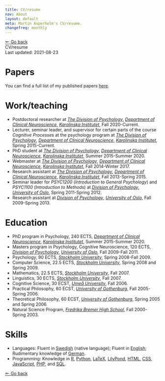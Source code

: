 ```yaml
---
title: CV/resume
nav: About
layout: default
meta: Martin Asperholm's CV/resume.
changefreq: monthly
---
```


<div class="article_back_top"><a href="/about/">&#8676; Go back</a></div>

<div class="article_start">
	<div class="article_title">CV/resume</div>
	<div class="article_last_updated">Last updated: 2021-08-23</div>
</div>


# Papers

You can find a full list of my published papers [here](/texts/).

# Work/teaching

* Postdoctoral researcher at [*The Division of Psychology*](https://ki.se/en/cns/the-division-of-psychology), [*Department of Clinical Neuroscience*](https://ki.se/en/cns/department-of-clinical-neuroscience), [*Karolinska Institutet*](https://ki.se/en), Fall 2020-Current.
* Lecturer, seminar leader, and supervisor for certain parts of the course *Cognitive Processes* at the psychology program at [*The Division of Psychology*](https://ki.se/en/cns/the-division-of-psychology), [*Department of Clinical Neuroscience*](https://ki.se/en/cns/department-of-clinical-neuroscience), [*Karolinska Institutet*](https://ki.se/en), Spring 2015-Current.
* PhD student at [*The Division of Psychology*](https://ki.se/en/cns/the-division-of-psychology), [*Department of Clinical Neuroscience*](https://ki.se/en/cns/department-of-clinical-neuroscience), [*Karolinska Institutet*](https://ki.se/en), Summer 2015-Summer 2020.
* Webmaster at [*The Division of Psychology*](https://ki.se/en/cns/the-division-of-psychology), [*Department of Clinical Neuroscience*](https://ki.se/en/cns/department-of-clinical-neuroscience), [*Karolinska Institutet*](https://ki.se/en), Fall 2014-Winter 2017.
* Research assistant at [*The Division of Psychology*](https://ki.se/en/cns/the-division-of-psychology), [*Department of Clinical Neuroscience*](https://ki.se/en/cns/department-of-clinical-neuroscience), [*Karolinska Institutet*](https://ki.se/en), Fall 2013-Spring 2015.
* Seminar leader for *PSYC1200* (*Introduction to General Psychology*) and *PSYC1100* (*Introduction to Methods*) at [*Division of Psychology*](https://www.sv.uio.no/psi/english/), [*University of Oslo*](https://www.uio.no/english/), Spring 2011-Spring 2012.
* Research assistant at [*Division of Psychology*](https://www.sv.uio.no/psi/english/), [*University of Oslo*](https://www.uio.no/english/), Fall 2009-Spring 2013.

# Education

* PhD program in Psychology, 240 ECTS, [*Department of Clinical Neuroscience*](https://ki.se/en/cns/department-of-clinical-neuroscience), [*Karolinska Institutet*](https://ki.se/en), Summer 2015-Summer 2020.
* Masters program in Psychology, Cognitive Neuroscience, 120 ECTS, [*Division of Psychology*](https://www.sv.uio.no/psi/english/), [*University of Oslo*](https://www.uio.no/english/), Fall 2009-Fall 2011.
* Psychology, 90 ECTS, [*Stockholm University*](https://www.su.se/english/), Spring 2008-Fall 2009.
* Computer Science, 22.5 ECTS, [*Stockholm University*](https://www.su.se/english/), Spring 2008 and Spring 2009.
* Mathematics, 22.5 ECTS, [*Stockholm University*](https://www.su.se/english/), Fall 2007.
* Linguistics, 30 ECTS, [*Stockholm University*](https://www.su.se/english/), Fall 2007.
* Cognitive Science, 30 ECST, [*Umeå University*](https://www.umu.se/en/), Fall 2006.
* Practical Philosophy, 60 ECST, [*University of Gothenburg*](https://www.gu.se/en), Fall 2005-Spring 2006.
* Theoretical Philosophy, 60 ECST, [*University of Gothenburg*](https://www.gu.se/en), Spring 2005 and Spring 2006.
* Natural Science Program, [*Fredrika Bremer High School*](https://fredrikabremergymnasiet.haninge.se), Fall 2000-Spring 2003.

# Skills
* Languages: Fluent in [Swedish](https://en.wikipedia.org/wiki/Swedish_language) (native language); Fluent in [English](https://en.wikipedia.org/wiki/English_language); Rudimentary knowledge of [German](https://en.wikipedia.org/wiki/German_language).
* Programming: Knowledge in [R](https://www.r-project.org), [Python](https://www.python.org), [LaTeX](https://www.latex-project.org), [LilyPond](https://lilypond.org), [HTML](https://html.spec.whatwg.org/multipage/), [CSS](https://www.w3.org/Style/CSS/), [JavaScript](https://en.wikipedia.org/wiki/JavaScript), [PHP](https://www.php.net), and [SQL](https://en.wikipedia.org/wiki/SQL).

<div class="article_back_bottom"><a href="/about/">&#8676; Go back</a></div>
